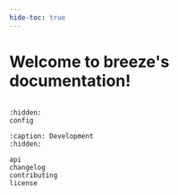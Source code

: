 ```yaml
---
hide-toc: true
---
```


# Welcome to breeze's documentation!

```{include} ../README.md

```

```{toctree}
:hidden:
config

```

```{toctree}
:caption: Development
:hidden:

api
changelog
contributing
license
```

